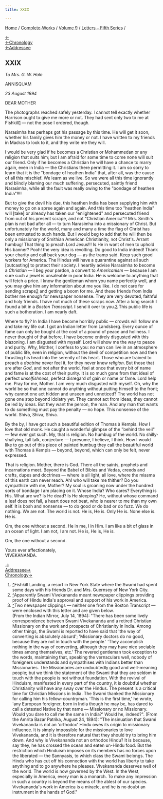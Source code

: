 ```yaml
---
title: XXIX

---
```

<div>

[Home](../../../index.htm) / [Complete-Works](../../complete_works.htm)
/ [Volume 9](../volume_9_contents.htm) / [Letters – Fifth
Series](letters_fifth_series_contents.htm) /

[←](028_mother.htm)  
[←Chronology](028_mother.htm)  
[←Addressee](028_mother.htm)

## XXIX

*To Mrs. G. W. Hale*

ANNISQUAM

*23 August 1894*

DEAR MOTHER

The photographs reached safely yesterday. I cannot tell exactly whether
Harrison ought to give me more or not. They had sent only two to me at
Fishkill[1](#fn1) — not the pose I ordered, though.

Narasimha has perhaps got his passage by this time. He will get it soon,
whether his family gives him the money or not. I have written to my
friends in Madras to look to it, and they write me they will.

I would be very glad if he becomes a Christian or Mohammedan or any
religion that suits him; but I am afraid for some time to come none will
suit our friend. Only if he becomes a Christian he will have a chance to
marry again, even in India — the Christians there permitting it. I am so
sorry to learn that it is the "bondage of heathen India" that, after
all, was the cause of all this mischief. We learn as we live. So we were
all this time ignorantly and blindly blaming our much suffering,
persecuted, saintly friend Narasimha, while all the fault was really
owing to the "bondage of heathen India"!!!!

But to give the devil his due, this heathen India has been supplying him
with money to go on a spree again and again. And this time too "heathen
India" will \[take\] or already has taken our "enlightened" and
persecuted friend from out of his present scrape, and not "Christian
America"!! Mrs. Smith's plan is not bad after all — to turn Narasimha
into a missionary of Christ. But unfortunately for the world, many and
many a time the flag of Christ has been entrusted to such hands. But I
would beg to add that he will then be only a missionary of Smithian
American Christianity, not Christ's. Arrant humbug! That thing to preach
Lord Jesus!!! Is He in want of men to uphold His banner? Pooh! the very
idea is revolting. Do good to India indeed! Thank your charity and call
back your dog — as the tramp said. Keep such good workers for America.
The Hindus will have a quarantine against all such \[outcasting\] to
protect their society. I heartily advise Narasimha to become a
*Christian* — I beg your pardon, a convert to *Americanism* — because I
am sure such a jewel is unsaleable in poor India. He is welcome to
anything that will fetch a price. I know the gentleman whom you name
perfectly well, and you may give him any information about me you like.
I do not care for sending scraps[2](#fn2) and getting a boom for me. And
these friends from India bother me enough for newspaper nonsense. They
are very devoted, faithful and holy friends. I have not much of these
scraps now. After a long search I found a bit in a *Boston Transcript*.
I send it over to you.[3](#fn3) This public life is such a botheration.
I am nearly daft.

Where to fly? In India I have become horribly public — crowds will
follow me and take my life out. I got an Indian letter from Landsberg.
Every ounce of fame can only be bought at the cost of a pound of peace
and holiness. I never thought of that before. I have become entirely
disgusted with this blazoning. I am disgusted with myself. Lord will
show me the way to peace and purity. Why, Mother, I confess to you: no
man can live in an atmosphere of public life, even in religion, without
the devil of competition now and then thrusting his head into the
serenity of his heart. Those who are trained to preach a *doctrine*
never feel it, for they never knew *religion*. But those that are after
*God*, and not after the world, feel at once that every bit of name and
fame is at the cost of their purity. It is so much gone from that ideal
of perfect *unselfishness*, perfect disregard of gain or name or fame.
Lord help me. Pray for me, Mother. I am very much disgusted with myself.
Oh, why the world be so that one cannot do anything without putting
himself to the front; why cannot one act hidden and unseen and
unnoticed? The world has not gone one step beyond idolatry yet. They
cannot act from ideas, they cannot be led by ideas. But they want the
person, the man. And any man that wants to do something must pay the
penalty — no hope. This nonsense of the world. Shiva, Shiva, Shiva.

By the by, I have got such a beautiful edition of Thomas à Kempis. How I
love that old monk. He caught a wonderful glimpse of the "behind the
veil" — few ever got such. My, that is religion. No humbug of the world.
No shilly-shallying, tall talk, conjecture — I presume, I believe, I
think. How I would like to go out of this piece of painted humbug they
call the beautiful world with Thomas à Kempis — beyond, beyond, which
can only be felt, never expressed.

That is religion. Mother, there is God. There all the saints, prophets
and incarnations meet. Beyond the Babel of Bibles and Vedas, creeds and
crafts, dupes and doctrines — where is all light, all love, where the
miasma of this earth can never reach. Ah! who will take me thither? Do
you sympathize with me, Mother? My soul is groaning now under the
hundred sorts of bondage I am placing on it. Whose India? Who cares?
Everything is His. What are we? Is He dead? Is He sleeping? He, without
whose command a leaf does not fall, a heart does not beat, who is nearer
to me than my own self. It is bosh and nonsense — to do good or do bad
or do fuzz. We do nothing. We are not. The world is not. He is, He is.
Only He is. None else is. He is.

Om, the one without a second. He in me, I in Him. I am like a bit of
glass in an ocean of light. I am not, I am not. He is, He is, He is.

Om, the one without a second.

Yours ever affectionately,  
VIVEKANANDA.

[→](030_mother.htm)  
[Addressee→](030_mother.htm)  
[Chronology→](030_mother.htm)

</div>

1.  [^](#fn1_1)Fishkill Landing, a resort in New York State where the
    Swami had spent some days with his friends Dr. and Mrs. Guernsey of
    New York City.
2.  [^](#fn2_1)Apparently Swami Vivekananda meant newspaper clippings
    providing proof of Hindu India's approval and support of his work in
    America.
3.  [^](#fn3_1)Two newspaper clippings — neither one from the Boston
    Transcript —were enclosed with this letter and are given below.  
    (From the Indian Mirror, July 14, 1894): "There has been some lively
    correspondence between Swami Vivekananda and a retired Christian
    Missionary on the work and prospects of Christianity in India. Among
    other things, the Swami is reported to have said that 'the way of
    converting is absolutely absurd'; 'Missionary doctors do no good,
    because they are not in touch with the people.' 'They accomplish
    nothing in the way of converting, although they may have nice
    sociable times among themselves, etc.' The revered gentleman took
    exception to the words, maintaining that, speaking the vernaculars
    well, nobody of foreigners understands and sympathises with Indians
    better than Missionaries. The Missionaries are undoubtedly good and
    well-meaning people; but we think the statement of the Swami that
    they are seldom in touch with the people is not without foundation.
    With the revival of Hinduism, manifested in every part of the
    country, it is doubtful whether Christianity will have any sway over
    the Hindus. The present is a critical time for Christian Missions in
    India. The Swami thanked the Missionary for calling him his
    fellow-countryman. 'This is the first time,' he wrote, 'any European
    foreigner, born in India though he may be, has dared to call a
    detested Native by that name — Missionary or no Missionary. Would
    you dare to call me the same in India?' Would he, indeed?".   (From
    the Amrita Bazar Patrika, August 24, 1894): "The insinuation that
    Swami Vivekananda is not an 'orthodox' Hindu owes its origin to
    missionary influence. It is simply impossible for the missionaries
    to love Vivekananda, and it is therefore natural that they should
    try to bring him down. And why is Vivekananda not an orthodox Hindu?
    It is because, say they, he has crossed the ocean and eaten un-Hindu
    food. But the restriction which Hinduism imposes on its members has
    no forces upon the liberated — the Sannyasis, to which class the
    Swami belongs. The Hindu who has cut off his connection with the
    world has liberty to take anything and to go anywhere he pleases.
    Vivekananda deserves well of the world. The world is now governed by
    the West. In the West, especially in America, every man is a
    monarch. To make any impression in such a country is beyond the
    means of the ablest of our species. Vivekananda's work in America is
    a miracle, and he is no doubt an instrument in the hands of God."
